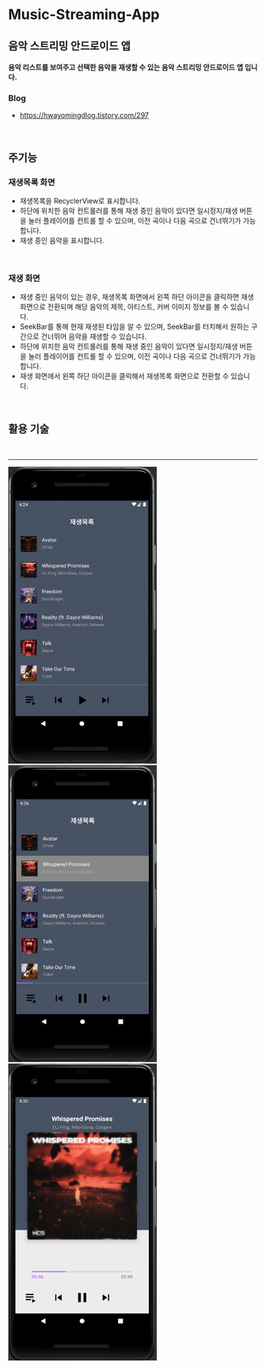 # Music-Streaming-App
## 음악 스트리밍 안드로이드 앱

#### 음악 리스트를 보여주고 선택한 음악을 재생할 수 있는 음악 스트리밍 안드로이드 앱 입니다.
### Blog
* <https://hwayomingdlog.tistory.com/297>


</br>

## 주기능
### 재생목록 화면
* 재생목록을 RecyclerView로 표시합니다.
* 하단에 위치한 음악 컨트롤러를 통해 재생 중인 음악이 있다면 일시정지/재생 버튼을 눌러 플레이어를 컨트롤 할 수 있으며, 이전 곡이나 다음 곡으로 건너뛰기가 가능합니다.
* 재생 중인 음악을 표시합니다.
</br>

### 재생 화면
* 재생 중인 음악이 있는 경우, 재생목록 화면에서 왼쪽 하단 아이콘을 클릭하면 재생 화면으로 전환되며 해당 음악의 제목, 아티스트, 커버 이미지 정보를 볼 수 있습니다.
* SeekBar를 통해 현재 재생된 타임을 알 수 있으며, SeekBar를 터치해서 원하는 구간으로 건너뛰어 음악을 재생할 수 있습니다.
* 하단에 위치한 음악 컨트롤러를 통해 재생 중인 음악이 있다면 일시정지/재생 버튼을 눌러 플레이어를 컨트롤 할 수 있으며, 이전 곡이나 다음 곡으로 건너뛰기가 가능합니다.
* 재생 화면에서 왼쪽 하단 아이콘을 클릭해서 재생목록 화면으로 전환할 수 있습니다.
</br>

## 활용 기술



</br>

***
<img src="/img/img0.png" width="300px" height="600px" title="" alt=""></img>
<img src="/img/img1.png" width="300px" height="600px" title="" alt=""></img>
<img src="/img/img2.png" width="300px" height="600px" title="" alt=""></img>
